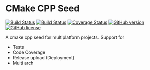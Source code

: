 CMake CPP Seed
==============

[![Build Status](https://travis-ci.org/zussel/cmake-cpp-seed.png?branch=master)](https://travis-ci.org/zussel/cmake-cpp-seed)
[![Build Status](https://ci.appveyor.com/api/projects/status/github/zussel/cmake-cpp-seed?svg=true)](https://ci.appveyor.com/project/zussel/cmake-cpp-seed)
[![Coverage Status](https://coveralls.io/repos/github/zussel/cmake-cpp-seed/badge.svg?branch=master)](https://coveralls.io/github/zussel/cmake-cpp-seed?branch=master)
[![GitHub version](https://badge.fury.io/gh/zussel%2Fcmake-cpp-seed.svg)](https://badge.fury.io/gh/zussel%2Fcmake-cpp-seed)
[![GitHub license](https://img.shields.io/badge/License-MIT-blue.svg)](https://raw.githubusercontent.com/zussel/cmake-cpp-seed/develop/License)

A cmake cpp seed for multiplatform projects. Support for
- Tests
- Code Coverage
- Release upload (Deployment)
- Multi arch
